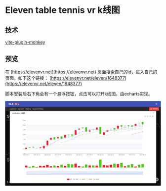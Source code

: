 # Eleven table tennis vr k线图

## 技术

[vite-plugin-monkey](https://github.com/lisonge/vite-plugin-monkey/blob/main/README_zh.md)

## 预览

在 [https://elevenvr.net](https://elevenvr.net) 页面搜索自己的id，进入自己的页面，如下这个链接：
[https://elevenvr.net/eleven/1648377](https://elevenvr.net/eleven/1648377)

脚本安装后右下角会有一个悬浮按钮，点击可以打开k线图，由echarts实现。

![预览图](./dist/screen_shot.jpg)

